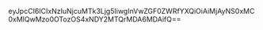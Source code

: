 eyJpcCI6ICIxNzIuNjcuMTk3Ljg5IiwgInVwZGF0ZWRfYXQiOiAiMjAyNS0xMC0xMlQwMzo0OTozOS4xNDY2MTQrMDA6MDAifQ==